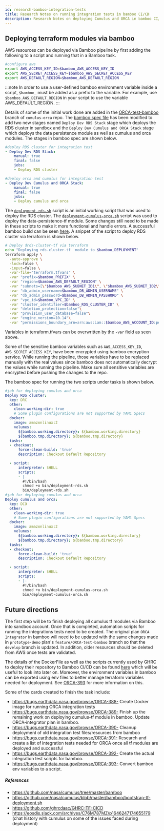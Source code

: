 ```yaml
---
id: research-bamboo-integration-tests
title: Research Notes on running integration tests in bamboo CI/CD
description: Research Notes on deploying Cumulus and ORCA in bamboo CI/CD and running integration tests.
---
```


## Deploying terraform modules via bamboo
AWS resources can be deployed via Bamboo pipeline by first adding the following to a script and running that in a Bamboo task.

```bash
#configure aws
export AWS_ACCESS_KEY_ID=$bamboo_AWS_ACCESS_KEY_ID
export AWS_SECRET_ACCESS_KEY=$bamboo_AWS_SECRET_ACCESS_KEY
export AWS_DEFAULT_REGION=$bamboo_AWS_DEFAULT_REGION
```

:::note
In order to use a user-defined bamboo environment variable inside a script, `$bamboo_` must be added as a prefix to the variable. For example, use `$bamboo_AWS_DEFAULT_REGION` in your script to use the variable AWS_DEFAULT_REGION.
:::

Details of some of the initial work done are added in the [ORCA-test-bamboo](https://github.com/nasa/cumulus-orca/tree/feature/ORCA-test-bamboo) branch of `cumulus-orca` repo.
The [bamboo spec file](https://github.com/nasa/cumulus-orca/blob/feature/ORCA-test-bamboo/bamboo-specs/bamboo.yaml#L22) has been modified to add two new stages named `Deploy Dev RDS Stack` stage which deploys the RDS cluster in sandbox and the `Deploy Dev Cumulus and ORCA Stack` stage which deploys the data persistence module as well as cumulus and orca modules. The stages in bamboo spec are shown below.
```yaml
#deploy RDS cluster for integration test
- Deploy Dev RDS Stack:
    manual: true
    final: false
    jobs:
    - Deploy RDS cluster

#deploy orca and cumulus for integration test
- Deploy Dev Cumulus and ORCA Stack:
    manual: true
    final: false
    jobs:
    - Deploy cumulus and orca
```
The [`deployment-rds.sh`](https://github.com/nasa/cumulus-orca/blob/feature/ORCA-test-bamboo/bin/deployment-rds.sh) script is an initial working script that was used to deploy the RDS cluster. The [`deployment-cumulus-orca.sh`](https://github.com/nasa/cumulus-orca/blob/feature/ORCA-test-bamboo/bin/deployment-cumulus-orca.sh) script was used to deploy the data-persistence-tf module. Some changes still need to be made in these scripts to make it more functional and handle errors. A successful bamboo build can be seen [here](https://ci.earthdata.nasa.gov/browse/ORCA-PP-108).
A snippet of the script to deploy RDS cluster via terraform is shown below.
```bash
# Deploy drds-cluster-tf via terraform
echo "Deploying rds-cluster-tf  module to $bamboo_DEPLOYMENT"
terraform apply \
  -auto-approve \
  -lock=false \
  -input=false \
  -var-file="terraform.tfvars" \
  -var "prefix=$bamboo_PREFIX" \
  -var "region=$bamboo_AWS_DEFAULT_REGION" \
  -var "subnets=[\"$bamboo_AWS_SUBNET_ID1\", \"$bamboo_AWS_SUBNET_ID2\"]" \
  -var "db_admin_username=$bamboo_DB_ADMIN_USERNAME" \
  -var "db_admin_password=$bamboo_DB_ADMIN_PASSWORD" \
  -var "vpc_id=$bamboo_VPC_ID" \
  -var "cluster_identifier=$bamboo_RDS_CLUSTER_ID" \
  -var "deletion_protection=false"\
  -var "provision_user_database=false"\
  -var "engine_version=10.14"\
  -var "permissions_boundary_arn=arn:aws:iam::$bamboo_AWS_ACCOUNT_ID:policy/$bamboo_ROLE_BOUNDARY"
```
Variables in terraform.tfvars can be overwritten by the `-var` field as seen above. 

Some of the sensitive bamboo variables such as `AWS_ACCESS_KEY_ID`, `AWS_SECRET_ACCESS_KEY`, have been encrypted using bamboo encryption service. While running the pipeline, those variables have to be replaced manually with the real values since bamboo does not automatically decrypt the values while running the pipeline. Make sure all sensitive variables are encrypted before pushing the changes to the repo. 

The bamboo spec for running the two scripts under tasks is shown below.

```yaml
#job for deploying cumulus and orca
Deploy RDS cluster:
  key: DRC
  other:
    clean-working-dir: true
    # Some plugin configurations are not supported by YAML Specs
  docker:
    image: amazonlinux:2
    volumes:
      ${bamboo.working.directory}: ${bamboo.working.directory}
      ${bamboo.tmp.directory}: ${bamboo.tmp.directory}
  tasks:
  - checkout:
      force-clean-build: 'true'
      description: Checkout Default Repository

  - script:
      interpreter: SHELL
      scripts:
      - |-
        #!/bin/bash
        chmod +x bin/deployment-rds.sh
        bin/deployment-rds.sh
#job for deploying cumulus and orca
Deploy cumulus and orca:
  key: DCO
  other:
    clean-working-dir: true
    # Some plugin configurations are not supported by YAML Specs
  docker:
    image: amazonlinux:2
    volumes:
      ${bamboo.working.directory}: ${bamboo.working.directory}
      ${bamboo.tmp.directory}: ${bamboo.tmp.directory}
  tasks:
  - checkout:
      force-clean-build: 'true'
      description: Checkout Default Repository

  - script:
      interpreter: SHELL
      scripts:
      - |-
        #!/bin/bash
        chmod +x bin/deployment-cumulus-orca.sh
        bin/deployment-cumulus-orca.sh
```

## Future directions

The first step will be to finish deploying all cumulus tf modules via Bamboo into sandbox account. Once that is completed, automation scripts for running the integrations tests need to be created. The original plan `ORCA Integrator` in bamboo will need to be updated with the same changes made in `prototype-demo` plan's `feature/ORCA-test-bamboo` branch so that the `develop` branch is updated. In addition, older resources should be deleted from AWS once tests are validated. 

The details of the DockerFile as well as the scripts currently used by GHRC to deploy their repository to Bamboo CI/CD can be found [here](https://github.com/ghrcdaac/GHRC-TF-CICD) which will be useful to look into later on. Moreover, the environment variables in bamboo can be exported using env files to better manage terraform variables needed for deployment. See [ORCA-393](https://bugs.earthdata.nasa.gov/browse/ORCA-393) for more information on this.


Some of the cards created to finish the task include:
- https://bugs.earthdata.nasa.gov/browse/ORCA-388- Create Docker image for running ORCA integration tests
- https://bugs.earthdata.nasa.gov/browse/ORCA-389- Finish up the remaining work on deploying cumulus-tf module in bamboo. Update ORCA-integrator plan in bamboo.
- https://bugs.earthdata.nasa.gov/browse/ORCA-390- Cleanup deployment of old integration test files/resources from bamboo
- https://bugs.earthdata.nasa.gov/browse/ORCA-391- Research and create a list of integration tests needed for ORCA once all tf modules are deployed and successful
- https://bugs.earthdata.nasa.gov/browse/ORCA-392- Create the actual integration test scripts for bamboo.
- https://bugs.earthdata.nasa.gov/browse/ORCA-393- Convert bamboo env variables to a script.


##### References
- https://github.com/nasa/cumulus/tree/master/bamboo
- https://github.com/nasa/cumulus/blob/master/bamboo/bootstrap-tf-deployment.sh
- https://github.com/ghrcdaac/GHRC-TF-CICD
- https://eosdis.slack.com/archives/C76M787MZ/p1646247174655179 (chat history with cumulus on some of the issues faced during deployment)